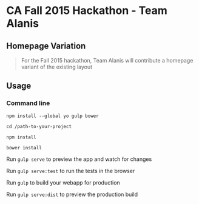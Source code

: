 # CA Fall 2015 Hackathon - Team Alanis

## Homepage Variation

> For the Fall 2015 hackathon, Team Alanis will contribute a homepage variant of the existing layout

## Usage

### Command line

```
npm install --global yo gulp bower
```

```
cd /path-to-your-project
```

``` 
npm install 
```

```
bower install
```

Run `gulp serve` to preview the app and watch for changes

Run `gulp serve:test` to run the tests in the browser

Run `gulp` to build your webapp for production

Run `gulp serve:dist` to preview the production build

